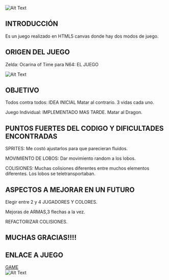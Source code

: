![Alt Text](https://github.com/felosa/game-canvas-zelda/blob/master/images/ArrowHacker.png?raw=true)

## INTRODUCCIÓN
Es un juego realizado en HTML5 canvas donde hay dos modos de juego.

## ORIGEN DEL JUEGO
   Zelda: Ocarina of Time para N64: EL JUEGO
   
  ![Alt Text](https://i.pinimg.com/originals/12/af/f4/12aff4ef860ccc2f2beb4715cfd9c1ae.gif)


  
## OBJETIVO
Todos contra todos: IDEA INICIAL 
  Matar al contrario. 3 vidas cada uno. 
  
Juego Individual: IMPLEMENTADO MAS TARDE.
  Matar al Dragon.
  
## PUNTOS FUERTES DEL CODIGO Y DIFICULTADES ENCONTRADAS
  SPRITES: Me costó ajustarlos para que parecieran fluidos.
  
  MOVIMIENTO DE LOBOS: Dar movimiento random a los lobos. 
  
  COLISIONES: Muchas colisiones diferentes entre muchos elementos diferentes. Los lobos se teletransportaban. 
  
## ASPECTOS A MEJORAR EN UN FUTURO
  Elegir entre 2 y 4 JUGADORES Y COLORES. 
  
  Mejoras de ARMAS,3 flechas a la vez.
  
  REFACTORIZAR COLISIONES.
  
## MUCHAS GRACIAS!!!!
  
  
## ENLACE A JUEGO
[GAME](https://felosa.github.io/game-canvas-zelda/)                                                                                 
![Alt Text](http://pluspng.com/img-png/link-zelda-png-archivo-link-en-ww14-png-336.png)


 


